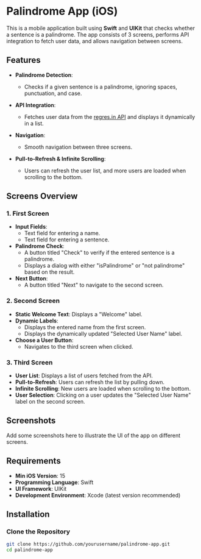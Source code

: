 # Palindrome App (iOS)

This is a mobile application built using **Swift** and **UIKit** that checks whether a sentence is a palindrome. The app consists of 3 screens, performs API integration to fetch user data, and allows navigation between screens.

## Features

- **Palindrome Detection**: 
  - Checks if a given sentence is a palindrome, ignoring spaces, punctuation, and case.
  
- **API Integration**: 
  - Fetches user data from the [regres.in API](https://reqres.in/) and displays it dynamically in a list.
  
- **Navigation**: 
  - Smooth navigation between three screens.
  
- **Pull-to-Refresh & Infinite Scrolling**: 
  - Users can refresh the user list, and more users are loaded when scrolling to the bottom.

## Screens Overview

### 1. **First Screen**

   - **Input Fields**:
     - Text field for entering a name.
     - Text field for entering a sentence.
   - **Palindrome Check**:
     - A button titled "Check" to verify if the entered sentence is a palindrome.
     - Displays a dialog with either "isPalindrome" or "not palindrome" based on the result.
   - **Next Button**:
     - A button titled "Next" to navigate to the second screen.

### 2. **Second Screen**

   - **Static Welcome Text**: Displays a "Welcome" label.
   - **Dynamic Labels**:
     - Displays the entered name from the first screen.
     - Displays the dynamically updated "Selected User Name" label.
   - **Choose a User Button**:
     - Navigates to the third screen when clicked.

### 3. **Third Screen**

   - **User List**: Displays a list of users fetched from the API.
   - **Pull-to-Refresh**: Users can refresh the list by pulling down.
   - **Infinite Scrolling**: New users are loaded when scrolling to the bottom.
   - **User Selection**: Clicking on a user updates the "Selected User Name" label on the second screen.

## Screenshots

Add some screenshots here to illustrate the UI of the app on different screens.

## Requirements

- **Min iOS Version**: 15
- **Programming Language**: Swift
- **UI Framework**: UIKit
- **Development Environment**: Xcode (latest version recommended)

## Installation

### Clone the Repository
```bash
git clone https://github.com/yourusername/palindrome-app.git
cd palindrome-app
